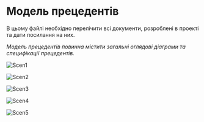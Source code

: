 # Модель прецедентів

В цьому файлі необхідно перелічити всі документи, розроблені в проекті та дати посилання на них.

*Модель прецедентів повинна містити загальні оглядові діаграми та специфікації прецедентів.*


![Scen1](https://user-images.githubusercontent.com/90871203/139209155-dd858d5b-a99d-448e-ba38-e7c7a43397f3.png)

![Scen2](https://user-images.githubusercontent.com/90871203/139209344-a5fc53ef-26ac-4c99-9393-cafbf5726e5a.png)

![Scen3](https://user-images.githubusercontent.com/90871203/139209436-229e9381-f257-4471-ae54-71ecb258f919.png)

![Scen4](https://user-images.githubusercontent.com/90871203/139209481-6b25c432-5146-406c-ba22-b1c97f5f76c8.png)

![Scen5](https://user-images.githubusercontent.com/90871203/139209523-08c89d9e-b30e-4179-8d9b-ca39389b1df0.png)

